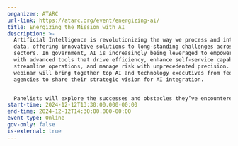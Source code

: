 ```yaml
---
organizer: ATARC
url-link: https://atarc.org/event/energizing-ai/
title: Energizing the Mission with AI
description: >-
  Artificial Intelligence is revolutionizing the way we process and interpret
  data, offering innovative solutions to long-standing challenges across various
  sectors. In government, AI is increasingly being leveraged to empower agencies
  with advanced tools that drive efficiency, enhance self-service capabilities,
  streamline operations, and manage risk with unprecedented precision. This
  webinar will bring together top AI and technology executives from federal
  agencies to share their strategic vision for AI integration. 


  Panelists will explore the successes and obstacles they’ve encountered in implementing AI, providing real-world insights into how AI is transforming operations, improving decision-making, and shaping the future of government services. Panelists will explore the successes and obstacles they’ve encountered in implementing AI, providing real-world insights into how AI is transforming operations, improving decision-making, and shaping the future of government services. The discussion will highlight how AI is poised to become an integral part of agency workflows, driving innovation and redefining strategic approaches to public sector challenges.
start-time: 2024-12-12T13:30:00.000-00:00
end-time: 2024-12-12T14:30:00.000-00:00
event-type: Online
gov-only: false
is-external: true
---
```

